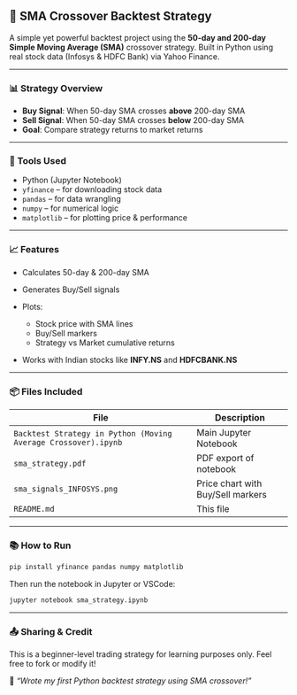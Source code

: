 ## 📘 SMA Crossover Backtest Strategy

A simple yet powerful backtest project using the **50-day and 200-day Simple Moving Average (SMA)** crossover strategy. Built in Python using real stock data (Infosys & HDFC Bank) via Yahoo Finance.

---

### 📊 Strategy Overview

* **Buy Signal**: When 50-day SMA crosses **above** 200-day SMA
* **Sell Signal**: When 50-day SMA crosses **below** 200-day SMA
* **Goal**: Compare strategy returns to market returns

---

### 🔧 Tools Used

* Python (Jupyter Notebook)
* `yfinance` – for downloading stock data
* `pandas` – for data wrangling
* `numpy` – for numerical logic
* `matplotlib` – for plotting price & performance

---

### 📈 Features

* Calculates 50-day & 200-day SMA
* Generates Buy/Sell signals
* Plots:

  * Stock price with SMA lines
  * Buy/Sell markers
  * Strategy vs Market cumulative returns
* Works with Indian stocks like **INFY.NS** and **HDFCBANK.NS**

---

### 📦 Files Included

| File                      | Description                       |
| ------------------------- | --------------------------------- |
| `Backtest Strategy in Python (Moving Average Crossover).ipynb`      | Main Jupyter Notebook             |
| `sma_strategy.pdf`        | PDF export of notebook            |
| `sma_signals_INFOSYS.png` | Price chart with Buy/Sell markers |
| `README.md`               | This file                         |

---

### 📚 How to Run

```bash
pip install yfinance pandas numpy matplotlib
```

Then run the notebook in Jupyter or VSCode:

```bash
jupyter notebook sma_strategy.ipynb
```

---

### 📤 Sharing & Credit

This is a beginner-level trading strategy for learning purposes only.
Feel free to fork or modify it!

📣 *“Wrote my first Python backtest strategy using SMA crossover!”*
